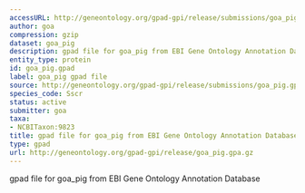 ```yaml
---
accessURL: http://geneontology.org/gpad-gpi/release/submissions/goa_pig.gpa.gz
author: goa
compression: gzip
dataset: goa_pig
description: gpad file for goa_pig from EBI Gene Ontology Annotation Database
entity_type: protein
id: goa_pig.gpad
label: goa_pig gpad file
source: http://geneontology.org/gpad-gpi/release/submissions/goa_pig.gpa.gz
species_code: Sscr
status: active
submitter: goa
taxa:
- NCBITaxon:9823
title: gpad file for goa_pig from EBI Gene Ontology Annotation Database
type: gpad
url: http://geneontology.org/gpad-gpi/release/goa_pig.gpa.gz
---
```


gpad file for goa_pig from EBI Gene Ontology Annotation Database
